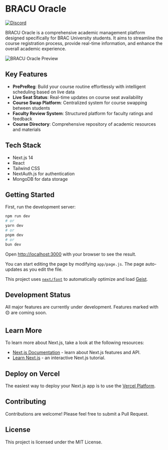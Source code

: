 # BRACU Oracle

[![Discord](https://dcbadge.limes.pink/api/server/Tzcmjnq699)](https://discord.gg/Tzcmjnq699)

BRACU Oracle is a comprehensive academic management platform designed specifically for BRAC University students. It aims to streamline the course registration process, provide real-time information, and enhance the overall academic experience.

![BRACU Oracle Preview](https://i.imgur.com/zORJ7QM.png)

## Key Features

- **PrePreReg**: Build your course routine effortlessly with intelligent scheduling based on live data
- **Live Seat Status**: Real-time updates on course seat availability
- **Course Swap Platform**: Centralized system for course swapping between students
- **Faculty Review System**: Structured platform for faculty ratings and feedback
- **Course Directory**: Comprehensive repository of academic resources and materials

## Tech Stack

- Next.js 14
- React
- Tailwind CSS
- NextAuth.js for authentication
- MongoDB for data storage

## Getting Started

First, run the development server:

```bash
npm run dev
# or
yarn dev
# or
pnpm dev
# or
bun dev
```

Open [http://localhost:3000](http://localhost:3000) with your browser to see the result.

You can start editing the page by modifying `app/page.js`. The page auto-updates as you edit the file.

This project uses [`next/font`](https://nextjs.org/docs/app/building-your-application/optimizing/fonts) to automatically optimize and load [Geist](https://vercel.com/font).

## Development Status

All major features are currently under development. Features marked with 🟡 are coming soon.

## Learn More

To learn more about Next.js, take a look at the following resources:

- [Next.js Documentation](https://nextjs.org/docs) - learn about Next.js features and API.
- [Learn Next.js](https://nextjs.org/learn) - an interactive Next.js tutorial.

## Deploy on Vercel

The easiest way to deploy your Next.js app is to use the [Vercel Platform](https://vercel.com/new?utm_medium=default-template&filter=next.js&utm_source=create-next-app&utm_campaign=create-next-app-readme).

## Contributing

Contributions are welcome! Please feel free to submit a Pull Request.

## License

This project is licensed under the MIT License.